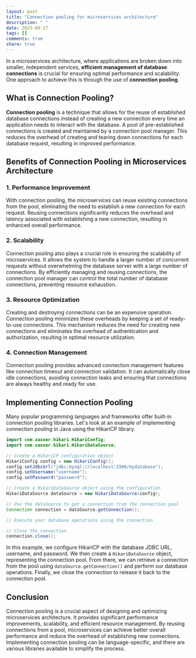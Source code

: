 ```yaml
---
layout: post
title: "Connection pooling for microservices architecture"
description: " "
date: 2023-09-27
tags: []
comments: true
share: true
---
```


In a microservices architecture, where applications are broken down into smaller, independent services, **efficient management of database connections** is crucial for ensuring optimal performance and scalability. One approach to achieve this is through the use of **connection pooling**.

## What is Connection Pooling?

**Connection pooling** is a technique that allows for the reuse of established database connections instead of creating a new connection every time an application needs to interact with the database. A pool of pre-established connections is created and maintained by a connection pool manager. This reduces the overhead of creating and tearing down connections for each database request, resulting in improved performance.

## Benefits of Connection Pooling in Microservices Architecture

### 1. Performance Improvement
With connection pooling, the microservices can reuse existing connections from the pool, eliminating the need to establish a new connection for each request. Reusing connections significantly reduces the overhead and latency associated with establishing a new connection, resulting in enhanced overall performance.

### 2. Scalability
Connection pooling also plays a crucial role in ensuring the scalability of microservices. It allows the system to handle a larger number of concurrent requests without overwhelming the database server with a large number of connections. By efficiently managing and reusing connections, the connection pool manager can control the total number of database connections, preventing resource exhaustion.

### 3. Resource Optimization
Creating and destroying connections can be an expensive operation. Connection pooling minimizes these overheads by keeping a set of ready-to-use connections. This mechanism reduces the need for creating new connections and eliminates the overhead of authentication and authorization, resulting in optimal resource utilization.

### 4. Connection Management
Connection pooling provides advanced connection management features like connection timeout and connection validation. It can automatically close idle connections, avoiding connection leaks and ensuring that connections are always healthy and ready for use.

## Implementing Connection Pooling

Many popular programming languages and frameworks offer built-in connection pooling libraries. Let's look at an example of implementing connection pooling in Java using the HikariCP library.

```java
import com.zaxxer.hikari.HikariConfig;
import com.zaxxer.hikari.HikariDataSource;

// Create a HikariCP configuration object
HikariConfig config = new HikariConfig();
config.setJdbcUrl("jdbc:mysql://localhost:3306/mydatabase");
config.setUsername("username");
config.setPassword("password");

// Create a HikariDataSource object using the configuration
HikariDataSource dataSource = new HikariDataSource(config);

// Use the dataSource to get a connection from the connection pool
Connection connection = dataSource.getConnection();

// Execute your database operations using the connection

// Close the connection
connection.close();
```

In this example, we configure HikariCP with the database JDBC URL, username, and password. We then create a `HikariDataSource` object, representing the connection pool. From there, we can retrieve a connection from the pool using `dataSource.getConnection()` and perform our database operations. Finally, we close the connection to release it back to the connection pool.

## Conclusion

Connection pooling is a crucial aspect of designing and optimizing microservices architecture. It provides significant performance improvements, scalability, and efficient resource management. By reusing connections from a pool, microservices can achieve better overall performance and reduce the overhead of establishing new connections. Implementing connection pooling can be language-specific, and there are various libraries available to simplify the process.